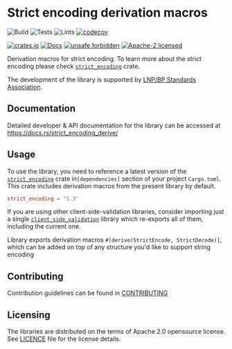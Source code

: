 # Strict encoding derivation macros

![Build](https://github.com/LNP-BP/client_side_validation/workflows/Build/badge.svg)
![Tests](https://github.com/LNP-BP/client_side_validation/workflows/Tests/badge.svg)
![Lints](https://github.com/LNP-BP/client_side_validation/workflows/Lints/badge.svg)
[![codecov](https://codecov.io/gh/LNP-BP/client_side_validation/branch/master/graph/badge.svg)](https://codecov.io/gh/LNP-BP/client_side_validation)

[![crates.io](https://meritbadge.herokuapp.com/strict_encoding_derive)](https://crates.io/crates/strict_encoding_derive)
[![Docs](https://docs.rs/strict_encoding_derive/badge.svg)](https://docs.rs/strict_encoding_derive)
[![unsafe forbidden](https://img.shields.io/badge/unsafe-forbidden-success.svg)](https://github.com/rust-secure-code/safety-dance/)
[![Apache-2 licensed](https://img.shields.io/crates/l/strict_encoding_derive)](./LICENSE)

Derivation macros for strict encoding. To learn more about the strict encoding
please check [`strict_encoding`] crate.

The development of the library is supported by
[LNP/BP Standards Association](https://lnp-bp.org).


## Documentation

Detailed developer & API documentation for the library can be accessed
at <https://docs.rs/strict_encoding_derive/>


## Usage

To use the library, you need to reference a latest version of the 
[`strict_encoding`] crate in`[dependencies]` section of your project 
`Cargo.toml`. This crate includes derivation macros from the present library by 
default.

```toml
strict_encoding = "1.3"
```

If you are using other client-side-validation libraries, consider importing
just a single [`client_side_validation`] library which re-exports all of them,
including the current one.

Library exports derivation macros `#[derive(StrictEncode, StrictDecode)]`, which
can be added on top of any structure you'd like to support string encoding


## Contributing

Contribution guidelines can be found in [CONTRIBUTING](../CONTRIBUTING.md)


## Licensing

The libraries are distributed on the terms of Apache 2.0 opensource license.
See [LICENCE](LICENSE) file for the license details.

[`client_side_validation`]: https://crates.io/crates/client_side_validation
[`strict_encoding`]: https://crates.io/crates/strict_encoding
